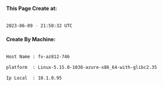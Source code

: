 
   
#### This Page Create at:

```bash

2023-06-09 - 21:50:32 UTC

```

#### Create By Machine:

```bash

Host Name : fv-az812-746

platform  : Linux-5.15.0-1038-azure-x86_64-with-glibc2.35

Ip Local  : 10.1.0.95

```


